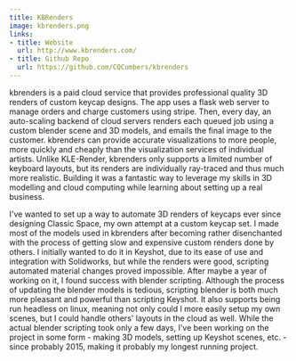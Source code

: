 ```yaml
---
title: KBRenders
image: kbrenders.png
links:
- title: Website
  url: http://www.kbrenders.com/
- title: Github Repo
  url: https://github.com/CQCumbers/kbrenders
---
```


kbrenders is a paid cloud service that provides professional quality 3D renders of custom keycap designs. The app uses a flask web server to manage orders and charge customers using stripe. Then, every day, an auto-scaling backend of cloud servers renders each queued job using a custom blender scene and 3D models, and emails the final image to the customer. kbrenders can provide accurate visualizations to more people, more quickly and cheaply than the visualization services of individual artists. Unlike KLE-Render, kbrenders only supports a limited number of keyboard layouts, but its renders are individually ray-traced and thus much more realistic. Building it was a fantastic way to leverage my skills in 3D modelling and cloud computing while learning about setting up a real business.

I've wanted to set up a way to automate 3D renders of keycaps ever since designing Classic Space, my own attempt at a custom keycap set. I made most of the models used in kbrenders after becoming rather disenchanted with the process of getting slow and expensive custom renders done by others. I initially wanted to do it in Keyshot, due to its ease of use and integration with Solidworks, but while the renders were good, scripting automated material changes proved impossible. After maybe a year of working on it, I found success with blender scripting. Although the process of updating the blender models is tedious, scripting blender is both much more pleasant and powerful than scripting Keyshot. It also supports being run headless on linux, meaning not only could I more easily setup my own scenes, but I could handle others' layouts in the cloud as well. While the actual blender scripting took only a few days, I've been working on the project in some form - making 3D models, setting up Keyshot scenes, etc. - since probably 2015, making it probably my longest running project.
